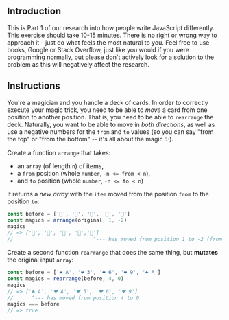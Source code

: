 ## Introduction

This is Part 1 of our research into how people write JavaScript differently. This exercise should take 10-15 minutes. There is no right or wrong way to approach it - just do what feels the most natural to you. Feel free to use books, Google or Stack Overflow, just like you would if you were programming normally, but please don't actively look for a solution to the problem as this will negatively affect the research.

## Instructions

You're a magician and you handle a deck of cards. In order to correctly execute your magic trick, you need to be able to _move_ a card from one position to another position. That is, you need to be able to `rearrange` the deck. Naturally, you want to be able to move in _both directions_, as well as use a negative numbers for the `from` and `to` values (so you can say "from the top" or "from the bottom" -- it's all about the magic ✨).

Create a function `arrange` that takes:

- an `array` (of length `n`) of items,
- a `from` position (whole `number`, `-n <= from < n`),
- and `to` position (whole `number`, `-n <= to < n`)

It returns a _new array_ with the `item` moved from the position `from` to the position `to`:

```javascript
const before = ['🍒', '🍋', '🍎', '🍊', '🍐']
const magics = arrange(original, 1, -2)
magics
// => ['🍒', '🍎', '🍊', '🍋','🍐']
//                          ^--- has moved from position 1 to -2 (from the right side)
```
Create a second function `rearrange` that does the same thing, but **mutates** the original input `array`:

```javascript
const before = ['❤ A', '❤ 3', '❤ 6', '❤ 9', '♣ A']
const magics = rearrange(before, 4, 0)
magics
// => ['♣ A', '❤ A', '❤ 3', '❤ 6', '❤ 9']
//      ^--- has moved from position 4 to 0
magics === before
// => true
```
